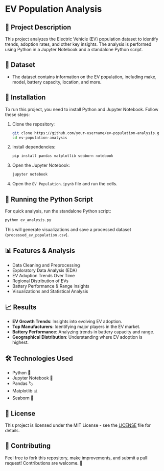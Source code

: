 # EV Population Analysis

## 📌 Project Description
This project analyzes the Electric Vehicle (EV) population dataset to identify trends, adoption rates, and other key insights. The analysis is performed using Python in a Jupyter Notebook and a standalone Python script.

## 📂 Dataset
- The dataset contains information on the EV population, including make, model, battery capacity, location, and more.

## 🔧 Installation
To run this project, you need to install Python and Jupyter Notebook. Follow these steps:

1. Clone the repository:
   ```bash
   git clone https://github.com/your-username/ev-population-analysis.git
   cd ev-population-analysis
   ```
2. Install dependencies:
   ```bash
   pip install pandas matplotlib seaborn notebook
   ```
3. Open the Jupyter Notebook:
   ```bash
   jupyter notebook
   ```
4. Open the `EV Population.ipynb` file and run the cells.

## 🚀 Running the Python Script
For quick analysis, run the standalone Python script:

```bash
python ev_analysis.py
```

This will generate visualizations and save a processed dataset (`processed_ev_population.csv`).

## 📊 Features & Analysis
- Data Cleaning and Preprocessing
- Exploratory Data Analysis (EDA)
- EV Adoption Trends Over Time
- Regional Distribution of EVs
- Battery Performance & Range Insights
- Visualizations and Statistical Analysis

## 📈 Results
- **EV Growth Trends**: Insights into evolving EV adoption.
- **Top Manufacturers**: Identifying major players in the EV market.
- **Battery Performance**: Analyzing trends in battery capacity and range.
- **Geographical Distribution**: Understanding where EV adoption is highest.

## 🛠 Technologies Used
- Python 🐍
- Jupyter Notebook 📓
- Pandas 🏷
- Matplotlib 📊
- Seaborn 🎨

## 📜 License
This project is licensed under the MIT License - see the [LICENSE](LICENSE) file for details.

## 🤝 Contributing
Feel free to fork this repository, make improvements, and submit a pull request! Contributions are welcome. 🚀
